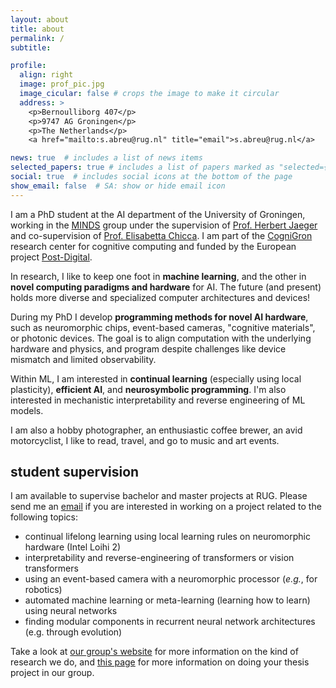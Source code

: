 ```yaml
---
layout: about
title: about
permalink: /
subtitle: 

profile:
  align: right
  image: prof_pic.jpg
  image_cicular: false # crops the image to make it circular
  address: >
    <p>Bernoulliborg 407</p>
    <p>9747 AG Groningen</p>
    <p>The Netherlands</p>
    <a href="mailto:s.abreu@rug.nl" title="email">s.abreu@rug.nl</a>

news: true  # includes a list of news items
selected_papers: true # includes a list of papers marked as "selected={true}"
social: true  # includes social icons at the bottom of the page
show_email: false  # SA: show or hide email icon
---
```


I am a PhD student at the AI department of the University of Groningen, working in the [MINDS](https://www.ai.rug.nl/minds/) group under the supervision of [Prof. Herbert Jaeger](https://scholar.google.com/citations?hl=en&user=0uztVbMAAAAJ&view_op=list_works) and co-supervision of [Prof. Elisabetta Chicca](https://www.rug.nl/research/zernike/bio-inspired-circuits-and-systems/chicca-group/?lang=en). I am part of the [CogniGron](https://www.rug.nl/research/fse/cognitive-systems-and-materials/?lang=en) research center for cognitive computing and funded by the European project [Post-Digital](http://postdigital.astonphotonics.uk).

In research, I like to keep one foot in **machine learning**, and the other in **novel computing paradigms and hardware** for AI. The future (and present) holds more diverse and specialized computer architectures and devices!

<!-- hardware-aware AI -->
During my PhD I develop **programming methods for novel AI hardware**, such as neuromorphic chips, event-based cameras, "cognitive materials", or photonic devices. The goal is to align computation with the underlying hardware and physics, and program despite challenges like device mismatch and limited observability. 
<!-- I am inspired by probabilistic programming and neurosymbolic programming. -->

<!-- efficient AI -->
Within ML, I am interested in **continual learning** (especially using local plasticity), **efficient AI**, and **neurosymbolic programming**.
I'm also interested in mechanistic interpretability and reverse engineering of ML models.
<!-- meta-learning, AutoML, model compression -->

<!-- OLD (2021/2022) -->
<!-- I am interested in interdisciplinary research in and around computer science and artificial intelligence: nature-inspired computing, understanding human cognition, and advancing artificial intelligence. -->
<!-- My PhD is on non-digital computing theory in the [MINDS](https://www.ai.rug.nl/minds/) research group and the CogniGron research center, funded by the European [Post-Digital](http://postdigital.astonphotonics.uk) research network. -->
<!-- I am developing concepts and methods for programming and interfacing with unconventional computers. I am working with analog neuromorphic hardware (spikes!), photonic computing systems, and other physical systems that can compute and/or learn. -->

I am also a hobby photographer, an enthusiastic coffee brewer, an avid motorcyclist, I like to read, travel, and go to music and art events.

<!-- ## meeting requests
To schedule a meeting, please use [this page](https://calendar.google.com/calendar/appointments/schedules/AcZssZ2rU1Lj1enWIUHfiUYBFg-ZCOWu4CIIrLuWZ8_etiYXOX-10c52sYEM8Ce9BL7Zp7vDirMTnS5e) to book a time in my calendar. -->

## student supervision
I am available to supervise bachelor and master projects at RUG. Please send me an [email](mailto:s.abreu@rug.nl) if you are interested in working on a project related to the following topics:
- continual lifelong learning using local learning rules on neuromorphic hardware (Intel Loihi 2)
- interpretability and reverse-engineering of transformers or vision transformers
- using an event-based camera with a neuromorphic processor (*e.g.*, for robotics)
- automated machine learning or meta-learning (learning how to learn) using neural networks
- finding modular components in recurrent neural network architectures (e.g. through evolution)

<!-- Topic ideas that I would find particularly interesting:  -->
<!-- - learning in neural networks using local learning rules for bio-plausibility and efficient implementation on neuromorphic hardware (e.g. equilibrium propagation). -->
<!-- - exploring different local learning rules in recurrent neural networks. -->
<!-- - autonomous multi-task learning for recurrent neural networks (e.g. using conceptors). -->
<!-- - neurosymbolic programming for neuromorphic hardware: merging machine learning with "classical" programming. -->

Take a look at [our group's website](https://www.ai.rug.nl/minds/) for more information on the kind of research we do, and [this page](https://www.ai.rug.nl/minds/teaching/studentprojects/) for more information on doing your thesis project in our group.

<!-- Put your address / P.O. box / other info right below your picture. You can also disable any these elements by editing `profile` property of the YAML header of your `_pages/about.md`. Edit `_bibliography/papers.bib` and Jekyll will render your [publications page](/al-folio/publications/) automatically. -->

<!-- Link to your social media connections, too. This theme is set up to use [Font Awesome icons](http://fortawesome.github.io/Font-Awesome/) and [Academicons](https://jpswalsh.github.io/academicons/), like the ones below. Add your Facebook, Twitter, LinkedIn, Google Scholar, or just disable all of them. -->
